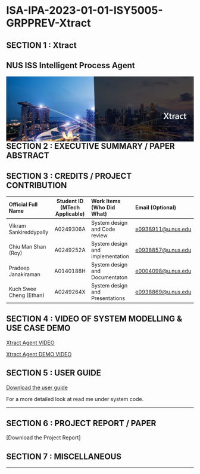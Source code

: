 ﻿# ISA-IPA-2023-01-01-ISY5005-GRPPREV-Xtract

## SECTION 1 : Xtract
## NUS ISS Intelligent Process Agent
<img src="Images/xtract.png"
     style="float: left; margin-right: 0px;" />

<br>


## SECTION 2 : EXECUTIVE SUMMARY / PAPER ABSTRACT



## SECTION 3 : CREDITS / PROJECT CONTRIBUTION

| Official Full Name  | Student ID (MTech Applicable)  | Work Items (Who Did What) | Email (Optional) |
| :------------ |:---------------:| :-----| :-----|
| Vikram Sankireddypally | A0249306A | System design and Code review | e0938911@u.nus.edu |
| Chiu Man Shan (Roy) | A0249252A | System design and implementation | e0938857@u.nus.edu |
 | Pradeep Janakiraman | A0140188H | System design and Documentaton | e0004098@u.nus.edu |
| Kuch Swee Cheng (Ethan)| A0249264X | System design and Presentations | e0938869@u.nus.edu |
## SECTION 4 : VIDEO OF SYSTEM MODELLING & USE CASE DEMO

[Xtract Agent VIDEO](https://www.youtube.com/watch?v=t1rJmW_MT9A)

[Xtract Agent  DEMO VIDEO](https://youtu.be/UsykrTc72yw)

## SECTION 5 : USER GUIDE

[Download the user guide](http://tiny.cc/q2m5nz)

For a more detailed look at read me under system code.  



-----------------------------------------------------------------------------------------------------

## SECTION 6 : PROJECT REPORT / PAPER

[Download the Project Report]

## SECTION 7 : MISCELLANEOUS

-----
